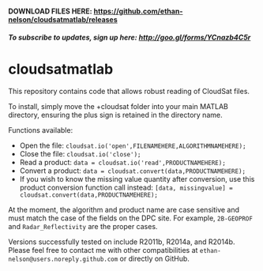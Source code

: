 #### DOWNLOAD FILES HERE: https://github.com/ethan-nelson/cloudsatmatlab/releases ####

##### To subscribe to updates, sign up here: http://goo.gl/forms/YCnazb4C5r #####

cloudsatmatlab
==============

This repository contains code that allows robust reading of CloudSat files.

To install, simply move the +cloudsat folder into your main MATLAB directory, ensuring the plus sign is retained in the directory name.

Functions available:
* Open the file:          `cloudsat.io('open',FILENAMEHERE,ALGORITHMNAMEHERE);`
* Close the file:         `cloudsat.io('close');`
* Read a product:         `data = cloudsat.io('read',PRODUCTNAMEHERE);`
* Convert a product:      `data = cloudsat.convert(data,PRODUCTNAMEHERE);`
* If you wish to know the missing value quantity after conversion, use this product conversion function call instead: 
    `[data, missingvalue] = cloudsat.convert(data,PRODUCTNAMEHERE);`

At the moment, the algorithm and product name are case sensitive and must match the case of the fields on the DPC site. For example, `2B-GEOPROF` and `Radar_Reflectivity` are the proper cases.

Versions successfully tested on include R2011b, R2014a, and R2014b. Please feel free to contact me with other compatibilities at `ethan-nelson@users.noreply.github.com` or directly on GitHub.


